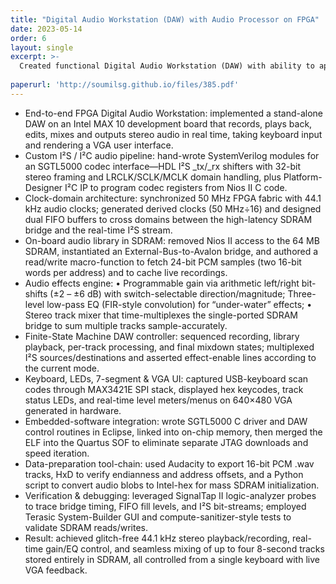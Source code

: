 ```yaml
---
title: "Digital Audio Workstation (DAW) with Audio Processor on FPGA"
date: 2023-05-14
order: 6
layout: single
excerpt: >-
  Created functional Digital Audio Workstation (DAW) with ability to apply audio affects to sound files and mix and record multiple tracks together. Implemented DAW using Intel Quartus on Intel MAX10 Series FPGA.
  
paperurl: 'http://soumilsg.github.io/files/385.pdf'
---
```


* End-to-end FPGA Digital Audio Workstation: implemented a stand-alone DAW on an Intel MAX 10 development board that records, plays back, edits, mixes and outputs stereo audio in real time, taking keyboard input and rendering a VGA user interface.
* Custom I²S / I²C audio pipeline: hand-wrote SystemVerilog modules for an SGTL5000 codec interface—HDL I²S \_tx/\_rx shifters with 32-bit stereo framing and LRCLK/SCLK/MCLK domain handling, plus Platform-Designer I²C IP to program codec registers from Nios II C code.
* Clock-domain architecture: synchronized 50 MHz FPGA fabric with 44.1 kHz audio clocks; generated derived clocks (50 MHz÷16) and designed dual FIFO buffers to cross domains between the high-latency SDRAM bridge and the real-time I²S stream.
* On-board audio library in SDRAM: removed Nios II access to the 64 MB SDRAM, instantiated an External-Bus-to-Avalon bridge, and authored a read/write macro-function to fetch 24-bit PCM samples (two 16-bit words per address) and to cache live recordings.
* Audio effects engine:  • Programmable gain via arithmetic left/right bit-shifts (±2 – ±6 dB) with switch-selectable direction/magnitude; Three-level low-pass EQ (FIR-style convolution) for “under-water” effects;  • Stereo track mixer that time-multiplexes the single-ported SDRAM bridge to sum multiple tracks sample-accurately.
* Finite-State Machine DAW controller: sequenced recording, library playback, per-track processing, and final mixdown states; multiplexed I²S sources/destinations and asserted effect-enable lines according to the current mode.
* Keyboard, LEDs, 7-segment & VGA UI: captured USB-keyboard scan codes through MAX3421E SPI stack, displayed hex keycodes, track status LEDs, and real-time level meters/menus on 640×480 VGA generated in hardware.
* Embedded-software integration: wrote SGTL5000 C driver and DAW control routines in Eclipse, linked into on-chip memory, then merged the ELF into the Quartus SOF to eliminate separate JTAG downloads and speed iteration.
* Data-preparation tool-chain: used Audacity to export 16-bit PCM .wav tracks, HxD to verify endianness and address offsets, and a Python script to convert audio blobs to Intel-hex for mass SDRAM initialization.
* Verification & debugging: leveraged SignalTap II logic-analyzer probes to trace bridge timing, FIFO fill levels, and I²S bit-streams; employed Terasic System-Builder GUI and compute-sanitizer-style tests to validate SDRAM reads/writes.
* Result: achieved glitch-free 44.1 kHz stereo playback/recording, real-time gain/EQ control, and seamless mixing of up to four 8-second tracks stored entirely in SDRAM, all controlled from a single keyboard with live VGA feedback.
